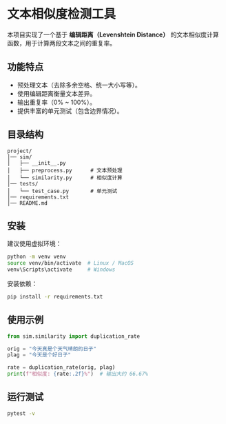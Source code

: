 # 文本相似度检测工具

本项目实现了一个基于 **编辑距离（Levenshtein Distance）** 的文本相似度计算函数，用于计算两段文本之间的重复率。

## 功能特点

* 预处理文本（去除多余空格、统一大小写等）。
* 使用编辑距离衡量文本差异。
* 输出重复率（0% \~ 100%）。
* 提供丰富的单元测试（包含边界情况）。

## 目录结构

```
project/
│── sim/
│   ├── __init__.py
│   ├── preprocess.py      # 文本预处理
│   └── similarity.py      # 相似度计算
│── tests/
│   └── test_case.py       # 单元测试
│── requirements.txt
│── README.md
```

## 安装

建议使用虚拟环境：

```bash
python -m venv venv
source venv/bin/activate  # Linux / MacOS
venv\Scripts\activate     # Windows
```

安装依赖：

```bash
pip install -r requirements.txt
```

## 使用示例

```python
from sim.similarity import duplication_rate

orig = "今天真是个天气晴朗的日子"
plag = "今天是个好日子"

rate = duplication_rate(orig, plag)
print(f"相似度: {rate:.2f}%")  # 输出大约 66.67%
```

## 运行测试

```bash
pytest -v
```


